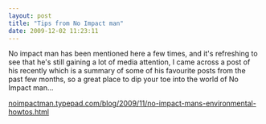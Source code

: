 ```yaml
---
layout: post
title: "Tips from No Impact man"
date: 2009-12-02 11:23:11
---
```


No impact man has been mentioned here a few times, and it's refreshing to see that he's still gaining a lot of media attention, I came across a post of his recently which is a summary of some of his favourite posts from the past few months, so a great place to dip your toe into the world of No Impact man...

<a href="http://greenrentersold.dev/noimpactman.typepad.com/blog/2009/11/no-impact-mans-environmental-howtos.html" target="_blank">noimpactman.typepad.com/blog/2009/11/no-impact-mans-environmental-howtos.html</a>
